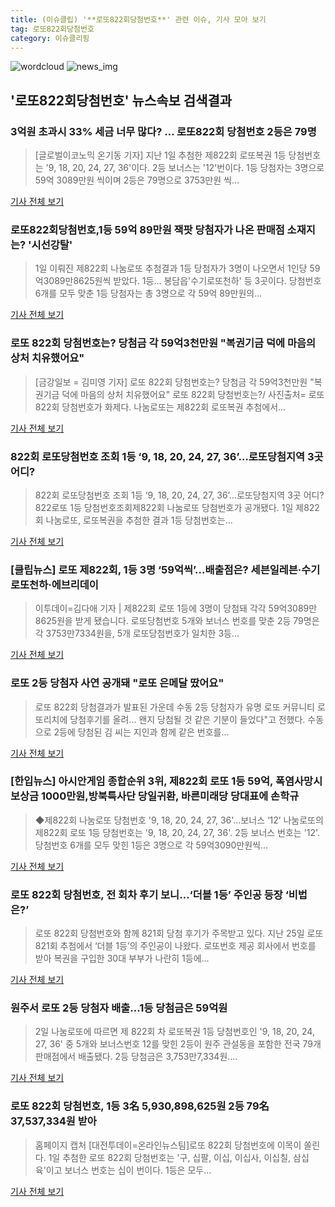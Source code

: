 ```yaml
---
title: (이슈클립) '**로또822회당첨번호**' 관련 이슈, 기사 모아 보기
tag: 로또822회당첨번호
category: 이슈클리핑
---
```

![wordcloud](https://s3.ap-northeast-2.amazonaws.com/lyrics101-wordcloud/2018-09-03-1535940061.png)
![news_img](https://user-images.githubusercontent.com/42597476/44507050-1206f400-a6e4-11e8-8d98-7ffbfebb353f.png)
## **'**로또822회당첨번호**'** 뉴스속보 검색결과
### 3억원 초과시 33% 세금 너무 많다? ... 로또822회 당첨번호 2등은 79명

>[글로벌이코노믹 온기동 기자] 지난 1일 추첨한 제822회 로또복권 1등 당첨번호는 '9, 18, 20, 24, 27, 36'이다. 2등 보너스는 '12'번이다. 1등 당첨자는 3명으로 59억 3089만원 씩이며 2등은 79명으로 3753만원 씩...

<a href="http://www.g-enews.com/ko-kr/news/article/news_all/2018090306195638414e4869c120_1/article.html" target="_blank">기사 전체 보기</a>

### **로또822회당첨번호**,1등 59억 89만원 잭팟 당첨자가 나온 판매점 소재지는? '시선강탈'

>1일 이뤄진 제822회 나눔로또 추첨결과 1등 당첨자가 3명이 나오면서 1인당 59억3089만8625원씩 받았다. 1등... 봉담읍'수기로또천하' 등 3곳이다. 당첨번호 6개를 모두 맞춘 1등 당첨자는 총 3명으로 각 59억 89만원의...

<a href="http://www.joongdo.co.kr/main/view.php?key=20180903000732078" target="_blank">기사 전체 보기</a>

### 로또 822회 당첨번호는? 당첨금 각 59억3천만원 "복권기금 덕에 마음의 상처 치유했어요"

>[금강일보 = 김미영 기자] 로또 822회 당첨번호는? 당첨금 각 59억3천만원 "복권기금 덕에 마음의 상처 치유했어요" 로또 822회 당첨번호는?/ 사진출처=  로또 822회 당첨번호가 화제다. 나눔로또는 제822회 로또복권 추첨에서...

<a href="http://www.ggilbo.com/news/articleView.html?idxno=541912" target="_blank">기사 전체 보기</a>

### 822회 로또당첨번호 조회 1등 ‘9, 18, 20, 24, 27, 36’…로또당첨지역 3곳 어디?

>822회 로또당첨번호 조회 1등 ‘9, 18, 20, 24, 27, 36’…로또당첨지역 3곳 어디?822로또 1등 당첨번호조회제822회 나눔로또 당첨번호가 공개됐다. 1일 제822회 나눔로또, 로또복권을 추첨한 결과 1등 당첨번호는...

<a href="http://www.kookje.co.kr/news2011/asp/newsbody.asp?code=0200&key=20180903.99099000538" target="_blank">기사 전체 보기</a>

### [클립뉴스] 로또 제822회, 1등 3명 ‘59억씩’…배출점은? 세븐일레븐·수기로또천하·에브리데이

>이투데이=김다애 기자 | 제822회 로또 1등에 3명이 당첨돼 각각 59억3089만8625원을 받게 됐습니다. 로또당첨번호 5개와 보너스 번호를 맞춘 2등 79명은 각 3753만7334원을, 5개 로또당첨번호가 일치한 3등...

<a href="http://www.etoday.co.kr/news/section/newsview.php?idxno=1659006" target="_blank">기사 전체 보기</a>

### 로또 2등 당첨자 사연 공개돼 "로또 은메달 땄어요"

>로또 822회 당첨결과가 발표된 가운데 수동 2등 당첨자가 유명 로또 커뮤니티 로또리치에 당첨후기를 올려... 왠지 당첨될 것 같은 기분이 들었다"고 전했다. 수동으로 2등에 당첨된 김 씨는 지인과 함께 같은 번호를...

<a href="http://www.getnews.co.kr/news/articleView.html?idxno=93241" target="_blank">기사 전체 보기</a>

### [한입뉴스] 아시안게임 종합순위 3위, 제822회 로또 1등 59억, 폭염사망시 보상금 1000만원,방북특사단 당일귀환, 바른미래당 당대표에 손학규

>◆제822회 나눔로또 당첨번호 '9, 18, 20, 24, 27, 36'…보너스 ‘12’ 나눔로또의 제822회 로또 1등 당첨번호는 '9, 18, 20, 24, 27, 36'. 2등 보너스 번호는 '12'. 당첨번호 6개를 모두 맞힌 1등은 3명으로 각 59억3090만원씩...

<a href="http://www.econovill.com/news/articleView.html?idxno=345257" target="_blank">기사 전체 보기</a>

### 로또 822회 당첨번호, 전 회차 후기 보니…‘더블 1등’ 주인공 등장 ‘비법은?’

>로또 822회 당첨번호와 함께 821회 당첨 후기가 주목받고 있다. 지난 25일 로또821회 추첨에서 ‘더블 1등’의 주인공이 나왔다. 로또번호 제공 회사에서 번호를 받아 복권을 구입한 30대 부부가 나란히 1등에...

<a href="http://daily.hankooki.com/lpage/entv/201809/dh20180902112244139020.htm" target="_blank">기사 전체 보기</a>

### 원주서 로또 2등 당첨자 배출…1등 당첨금은 59억원

>2일 나눔로또에 따르면 제 822회 차 로또복권 1등 당첨번호인 '9, 18, 20, 24, 27, 36' 중 5개와 보너스번호 12를 맞힌 2등이 원주 관설동을 포함한 전국 79개 판매점에서 배출됐다. 2등 당첨금은 3,753만7,334원....

<a href="http://www.kwnews.co.kr/view.asp?aid=218090100002&s=401" target="_blank">기사 전체 보기</a>

### 로또 822회 당첨번호, 1등 3名 5,930,898,625원 2등 79名 37,537,334원 받아

>홈페이지 캡처 [대전투데이=온라인뉴스팀]로또 822회 당첨번호에 이목이 쏠린다. 1일 추첨한 로또 822회 당첨번호는 '구, 십팔, 이십, 이십사, 이십칠, 삼십육'이고 보너스 번호는 십이 번이다. 1등은 모두...

<a href="http://www.daejeontoday.com/news/articleView.html?idxno=511183" target="_blank">기사 전체 보기</a>


